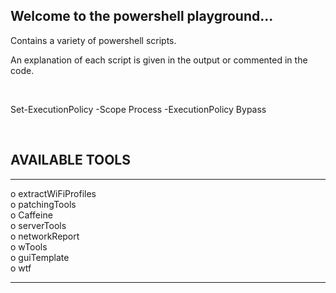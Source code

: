 ## Welcome to the powershell playground...

Contains a variety of powershell scripts.
<br/>

An explanation of each script is given in the output or commented in the code.

<br/>

Set-ExecutionPolicy -Scope Process -ExecutionPolicy Bypass

<br/>


## AVAILABLE TOOLS
__________________________________________

                                        
o    extractWiFiProfiles   
o    patchingTools                        
o    Caffeine                        
o    serverTools                              
o    networkReport                                                   
o    wTools                               
o    guiTemplate                          
o    wtf                            
                                    
_________________________________________


